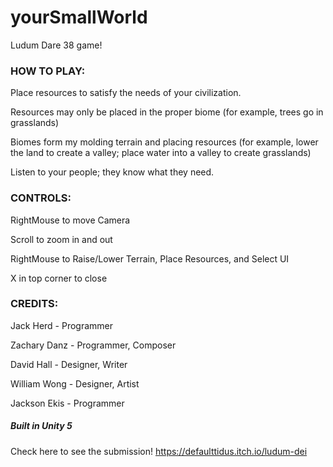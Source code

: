 # yourSmallWorld
Ludum Dare 38 game!

### HOW TO PLAY:

Place resources to satisfy the needs of your civilization.

Resources may only be placed in the proper biome (for example, trees go in grasslands)

Biomes form my molding terrain and placing resources (for example, lower the land to create a valley; place water into a valley to create grasslands)

Listen to your people; they know what they need.

### CONTROLS:

RightMouse to move Camera

Scroll to zoom in and out

RightMouse to Raise/Lower Terrain, Place Resources, and Select UI

X in top corner to close

### CREDITS:

Jack Herd - Programmer

Zachary Danz - Programmer, Composer

David Hall - Designer, Writer

William Wong - Designer, Artist

Jackson Ekis - Programmer

##### Built in Unity 5

Check here to see the submission!
https://defaulttidus.itch.io/ludum-dei
